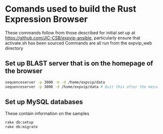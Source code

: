 # Comands used to build the Rust Expression Browser

These commands follow from those described for initial set up at <https://github.com/JIC-CSB/expvip-ansible>, particularly ensure that activate.sh has been sourced
Commands are all run from the expvip_web directory

## Set up BLAST server that is on the homepage of the browser

```bash
sequenceserver -p 3000 -m -d /home/expvip/data
sequenceserver -p 3000 -d /home/expvip/data # Quit this after the message appears saying sequenceserver has started
```

## Set up MySQL databases
These contain information on the samples

```bash
rake db:setup
rake db:migrate
```
